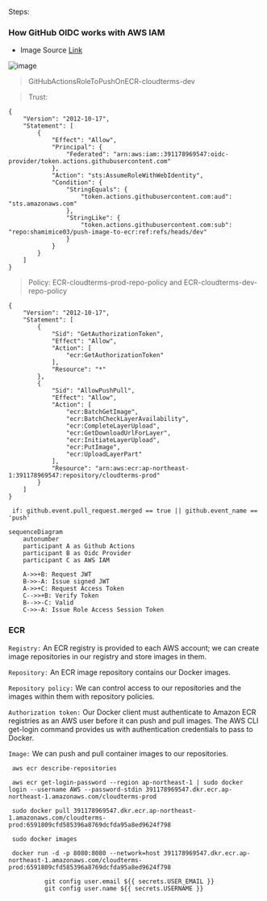 Steps:


### How GitHub OIDC works with AWS IAM 
- Image Source [Link](https://www.codecentric.de/wissens-hub/blog/secretless-connections-from-github-actions-to-aws-using-oidc)

![image](https://github.com/shamimice03/github-actions-lab/assets/19708705/3cb418a0-20d5-4973-b350-ef5977735217)

> GitHubActionsRoleToPushOnECR-cloudterms-dev


> Trust:
```
{
	"Version": "2012-10-17",
	"Statement": [
		{
			"Effect": "Allow",
			"Principal": {
				"Federated": "arn:aws:iam::391178969547:oidc-provider/token.actions.githubusercontent.com"
			},
			"Action": "sts:AssumeRoleWithWebIdentity",
			"Condition": {
				"StringEquals": {
					"token.actions.githubusercontent.com:aud": "sts.amazonaws.com"
				},
				"StringLike": {
					"token.actions.githubusercontent.com:sub": "repo:shamimice03/push-image-to-ecr:ref:refs/heads/dev"
				}
			}
		}
	]
}
```

> Policy: ECR-cloudterms-prod-repo-policy and ECR-cloudterms-dev-repo-policy
```
{
    "Version": "2012-10-17",
    "Statement": [
        {
            "Sid": "GetAuthorizationToken",
            "Effect": "Allow",
            "Action": [
                "ecr:GetAuthorizationToken"
            ],
            "Resource": "*"
        },
        {
            "Sid": "AllowPushPull",
            "Effect": "Allow",
            "Action": [
                "ecr:BatchGetImage",
                "ecr:BatchCheckLayerAvailability",
                "ecr:CompleteLayerUpload",
                "ecr:GetDownloadUrlForLayer",
                "ecr:InitiateLayerUpload",
                "ecr:PutImage",
                "ecr:UploadLayerPart"
            ],
            "Resource": "arn:aws:ecr:ap-northeast-1:391178969547:repository/cloudterms-prod"
        }
    ]
}
```


```
 if: github.event.pull_request.merged == true || github.event_name == 'push'
```


```
sequenceDiagram
    autonumber
    participant A as Github Actions
    participant B as Oidc Provider
    participant C as AWS IAM

    A->>+B: Request JWT
    B->>-A: Issue signed JWT
    A->>+C: Request Access Token
    C-->>+B: Verify Token
    B-->>-C: Valid
    C->>-A: Issue Role Access Session Token
```

### ECR

`Registry:` An ECR registry is provided to each AWS account; we can create image repositories in our registry and store images in them.

`Repository:` An ECR image repository contains our Docker images.

`Repository policy:` We can control access to our repositories and the images within them with repository policies.

`Authorization token:` Our Docker client must authenticate to Amazon ECR registries as an AWS user before it can push and pull images. The AWS CLI get-login command provides us with authentication credentials to pass to Docker.

`Image:` We can push and pull container images to our repositories.


```
 aws ecr describe-repositories
 
 aws ecr get-login-password --region ap-northeast-1 | sudo docker login --username AWS --password-stdin 391178969547.dkr.ecr.ap-northeast-1.amazonaws.com/cloudterms-prod
 
 sudo docker pull 391178969547.dkr.ecr.ap-northeast-1.amazonaws.com/cloudterms-prod:6591809cfd585396a8769dcfda95a8ed9624f798

 sudo docker images

 docker run -d -p 8080:8080 --network=host 391178969547.dkr.ecr.ap-northeast-1.amazonaws.com/cloudterms-prod:6591809cfd585396a8769dcfda95a8ed9624f798

```

```
          git config user.email ${{ secrets.USER_EMAIL }}
          git config user.name ${{ secrets.USERNAME }}
```
